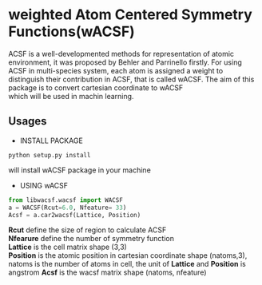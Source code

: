 # weighted Atom Centered Symmetry Functions(wACSF)
ACSF is a well-developmented methods for representation of atomic environment, 
it was proposed by Behler and Parrinello firstly. For using ACSF in multi-species system,
each atom is assigned a weight to distinguish their contribution in ACSF, that is called wACSF.
The aim of this package is to convert cartesian coordinate to wACSF  
which will be used in machin learning.
## Usages
* INSTALL PACKAGE
```shell
python setup.py install
```
will install wACSF package in your machine
* USING wACSF
```python
from libwacsf.wacsf import WACSF
a = WACSF(Rcut=6.0, Nfeature= 33)
Acsf = a.car2wacsf(Lattice, Position)
```
__Rcut__ define the size of region to calculate ACSF  
__Nfearure__ define the number of symmetry function  
__Lattice__ is the cell matrix shape (3,3)  
__Position__ is the atomic position in cartesian coordinate shape (natoms,3), natoms is the number of atoms in cell, the unit of __Lattice__ and
__Position__ is angstrom
__Acsf__ is the wacsf matrix shape (natoms, nfeature)  
